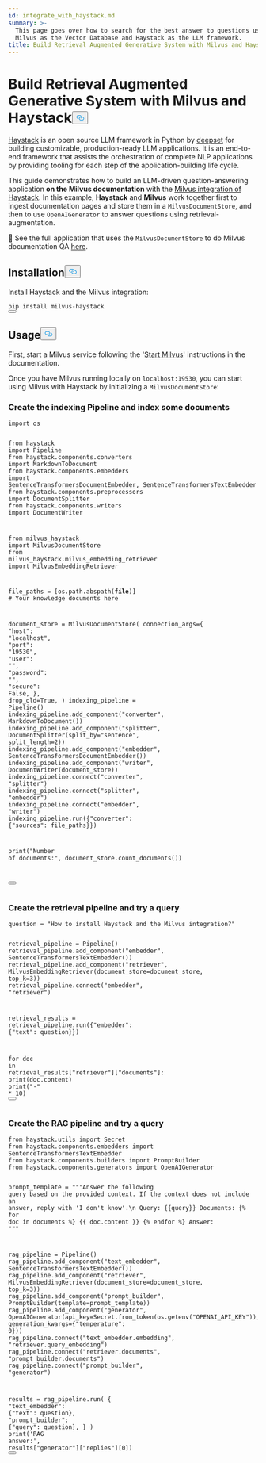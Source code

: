 ```yaml
---
id: integrate_with_haystack.md
summary: >-
  This page goes over how to search for the best answer to questions using
  Milvus as the Vector Database and Haystack as the LLM framework.
title: Build Retrieval Augmented Generative System with Milvus and Haystack
---
```

<h1 id="Build-Retrieval-Augmented-Generative-System-with-Milvus-and-Haystack" class="common-anchor-header">Build Retrieval Augmented Generative System with Milvus and Haystack<button data-href="#Build-Retrieval-Augmented-Generative-System-with-Milvus-and-Haystack" class="anchor-icon" translate="no">
      <svg translate="no"
        aria-hidden="true"
        focusable="false"
        height="20"
        version="1.1"
        viewBox="0 0 16 16"
        width="16"
      >
        <path
          fill="#0092E4"
          fill-rule="evenodd"
          d="M4 9h1v1H4c-1.5 0-3-1.69-3-3.5S2.55 3 4 3h4c1.45 0 3 1.69 3 3.5 0 1.41-.91 2.72-2 3.25V8.59c.58-.45 1-1.27 1-2.09C10 5.22 8.98 4 8 4H4c-.98 0-2 1.22-2 2.5S3 9 4 9zm9-3h-1v1h1c1 0 2 1.22 2 2.5S13.98 12 13 12H9c-.98 0-2-1.22-2-2.5 0-.83.42-1.64 1-2.09V6.25c-1.09.53-2 1.84-2 3.25C6 11.31 7.55 13 9 13h4c1.45 0 3-1.69 3-3.5S14.5 6 13 6z"
        ></path>
      </svg>
    </button></h1><p><a href="https://github.com/deepset-ai/haystack">Haystack</a> is an open source LLM framework in Python by <a href="https://www.deepset.ai/">deepset</a> for building customizable, production-ready LLM applications. It is an end-to-end framework that assists the orchestration of complete NLP applications by providing tooling for each step of the application-building life cycle.</p>
<p>This guide demonstrates how to build an LLM-driven question-answering application <strong>on the Milvus documentation</strong> with the <a href="https://haystack.deepset.ai/integrations/milvus-document-store">Milvus integration of Haystack</a>. In this example, <strong>Haystack</strong> and <strong>Milvus</strong> work together first to ingest documentation pages and store them in a <code translate="no">MilvusDocumentStore</code>, and then to use <code translate="no">OpenAIGenerator</code> to answer questions using retrieval-augmentation.</p>
<p>🚀 See the full application that uses the <code translate="no">MilvusDocumentStore</code> to do Milvus documentation QA <a href="https://github.com/TuanaCelik/milvus-documentation-qa/tree/main">here</a>.</p>
<h2 id="Installation" class="common-anchor-header">Installation<button data-href="#Installation" class="anchor-icon" translate="no">
      <svg translate="no"
        aria-hidden="true"
        focusable="false"
        height="20"
        version="1.1"
        viewBox="0 0 16 16"
        width="16"
      >
        <path
          fill="#0092E4"
          fill-rule="evenodd"
          d="M4 9h1v1H4c-1.5 0-3-1.69-3-3.5S2.55 3 4 3h4c1.45 0 3 1.69 3 3.5 0 1.41-.91 2.72-2 3.25V8.59c.58-.45 1-1.27 1-2.09C10 5.22 8.98 4 8 4H4c-.98 0-2 1.22-2 2.5S3 9 4 9zm9-3h-1v1h1c1 0 2 1.22 2 2.5S13.98 12 13 12H9c-.98 0-2-1.22-2-2.5 0-.83.42-1.64 1-2.09V6.25c-1.09.53-2 1.84-2 3.25C6 11.31 7.55 13 9 13h4c1.45 0 3-1.69 3-3.5S14.5 6 13 6z"
        ></path>
      </svg>
    </button></h2><p>Install Haystack and the Milvus integration:</p>
<pre><code translate="no" class="language-bash">pip install milvus-haystack
<button class="copy-code-btn"></button></code></pre>
<h2 id="Usage" class="common-anchor-header">Usage<button data-href="#Usage" class="anchor-icon" translate="no">
      <svg translate="no"
        aria-hidden="true"
        focusable="false"
        height="20"
        version="1.1"
        viewBox="0 0 16 16"
        width="16"
      >
        <path
          fill="#0092E4"
          fill-rule="evenodd"
          d="M4 9h1v1H4c-1.5 0-3-1.69-3-3.5S2.55 3 4 3h4c1.45 0 3 1.69 3 3.5 0 1.41-.91 2.72-2 3.25V8.59c.58-.45 1-1.27 1-2.09C10 5.22 8.98 4 8 4H4c-.98 0-2 1.22-2 2.5S3 9 4 9zm9-3h-1v1h1c1 0 2 1.22 2 2.5S13.98 12 13 12H9c-.98 0-2-1.22-2-2.5 0-.83.42-1.64 1-2.09V6.25c-1.09.53-2 1.84-2 3.25C6 11.31 7.55 13 9 13h4c1.45 0 3-1.69 3-3.5S14.5 6 13 6z"
        ></path>
      </svg>
    </button></h2><p>First, start a Milvus service following the '<a href="https://milvus.io/docs/install_standalone-docker.md#Start-Milvus">Start Milvus</a>' instructions in the documentation.</p>
<p>Once you have Milvus running locally on <code translate="no">localhost:19530</code>, you can start using Milvus with Haystack by initializing a <code translate="no">MilvusDocumentStore</code>:</p>
<h3 id="Create-the-indexing-Pipeline-and-index-some-documents" class="common-anchor-header">Create the indexing Pipeline and index some documents</h3><pre><code translate="no" class="language-python"><span class="hljs-keyword">import</span> os

<span class="hljs-keyword">from</span> haystack <span class="hljs-keyword">import</span> Pipeline
<span class="hljs-keyword">from</span> haystack.components.converters <span class="hljs-keyword">import</span> MarkdownToDocument
<span class="hljs-keyword">from</span> haystack.components.embedders <span class="hljs-keyword">import</span> SentenceTransformersDocumentEmbedder, SentenceTransformersTextEmbedder
<span class="hljs-keyword">from</span> haystack.components.preprocessors <span class="hljs-keyword">import</span> DocumentSplitter
<span class="hljs-keyword">from</span> haystack.components.writers <span class="hljs-keyword">import</span> DocumentWriter

<span class="hljs-keyword">from</span> milvus_haystack <span class="hljs-keyword">import</span> MilvusDocumentStore
<span class="hljs-keyword">from</span> milvus_haystack.milvus_embedding_retriever <span class="hljs-keyword">import</span> MilvusEmbeddingRetriever

file_paths = [os.path.abspath(__file__)]  <span class="hljs-comment"># Your knowledge documents here</span>

document_store = MilvusDocumentStore(
    connection_args={
        <span class="hljs-string">&quot;host&quot;</span>: <span class="hljs-string">&quot;localhost&quot;</span>,
        <span class="hljs-string">&quot;port&quot;</span>: <span class="hljs-string">&quot;19530&quot;</span>,
        <span class="hljs-string">&quot;user&quot;</span>: <span class="hljs-string">&quot;&quot;</span>,
        <span class="hljs-string">&quot;password&quot;</span>: <span class="hljs-string">&quot;&quot;</span>,
        <span class="hljs-string">&quot;secure&quot;</span>: <span class="hljs-literal">False</span>,
    },
    drop_old=<span class="hljs-literal">True</span>,
)
indexing_pipeline = Pipeline()
indexing_pipeline.add_component(<span class="hljs-string">&quot;converter&quot;</span>, MarkdownToDocument())
indexing_pipeline.add_component(<span class="hljs-string">&quot;splitter&quot;</span>, DocumentSplitter(split_by=<span class="hljs-string">&quot;sentence&quot;</span>, split_length=<span class="hljs-number">2</span>))
indexing_pipeline.add_component(<span class="hljs-string">&quot;embedder&quot;</span>, SentenceTransformersDocumentEmbedder())
indexing_pipeline.add_component(<span class="hljs-string">&quot;writer&quot;</span>, DocumentWriter(document_store))
indexing_pipeline.connect(<span class="hljs-string">&quot;converter&quot;</span>, <span class="hljs-string">&quot;splitter&quot;</span>)
indexing_pipeline.connect(<span class="hljs-string">&quot;splitter&quot;</span>, <span class="hljs-string">&quot;embedder&quot;</span>)
indexing_pipeline.connect(<span class="hljs-string">&quot;embedder&quot;</span>, <span class="hljs-string">&quot;writer&quot;</span>)
indexing_pipeline.run({<span class="hljs-string">&quot;converter&quot;</span>: {<span class="hljs-string">&quot;sources&quot;</span>: file_paths}})

<span class="hljs-built_in">print</span>(<span class="hljs-string">&quot;Number of documents:&quot;</span>, document_store.count_documents())

<button class="copy-code-btn"></button></code></pre>
<h3 id="Create-the-retrieval-pipeline-and-try-a-query" class="common-anchor-header">Create the retrieval pipeline and try a query</h3><pre><code translate="no" class="language-python">question = <span class="hljs-string">&quot;How to install Haystack and the Milvus integration?&quot;</span>

retrieval_pipeline = Pipeline()
retrieval_pipeline.add_component(<span class="hljs-string">&quot;embedder&quot;</span>, SentenceTransformersTextEmbedder())
retrieval_pipeline.add_component(<span class="hljs-string">&quot;retriever&quot;</span>, MilvusEmbeddingRetriever(document_store=document_store, top_k=<span class="hljs-number">3</span>))
retrieval_pipeline.connect(<span class="hljs-string">&quot;embedder&quot;</span>, <span class="hljs-string">&quot;retriever&quot;</span>)

retrieval_results = retrieval_pipeline.run({<span class="hljs-string">&quot;embedder&quot;</span>: {<span class="hljs-string">&quot;text&quot;</span>: question}})

<span class="hljs-keyword">for</span> doc <span class="hljs-keyword">in</span> retrieval_results[<span class="hljs-string">&quot;retriever&quot;</span>][<span class="hljs-string">&quot;documents&quot;</span>]:
    <span class="hljs-built_in">print</span>(doc.content)
    <span class="hljs-built_in">print</span>(<span class="hljs-string">&quot;-&quot;</span> * <span class="hljs-number">10</span>)
<button class="copy-code-btn"></button></code></pre>
<h3 id="Create-the-RAG-pipeline-and-try-a-query" class="common-anchor-header">Create the RAG pipeline and try a query</h3><pre><code translate="no" class="language-python"><span class="hljs-keyword">from</span> haystack.utils <span class="hljs-keyword">import</span> Secret
<span class="hljs-keyword">from</span> haystack.components.embedders <span class="hljs-keyword">import</span> SentenceTransformersTextEmbedder
<span class="hljs-keyword">from</span> haystack.components.builders <span class="hljs-keyword">import</span> PromptBuilder
<span class="hljs-keyword">from</span> haystack.components.generators <span class="hljs-keyword">import</span> OpenAIGenerator

prompt_template = <span class="hljs-string">&quot;&quot;&quot;Answer the following query based on the provided context. If the context does
                     not include an answer, reply with &#x27;I don&#x27;t know&#x27;.\n
                     Query: {{query}}
                     Documents:
                     {% for doc in documents %}
                        {{ doc.content }}
                     {% endfor %}
                     Answer: 
                  &quot;&quot;&quot;</span>

rag_pipeline = Pipeline()
rag_pipeline.add_component(<span class="hljs-string">&quot;text_embedder&quot;</span>, SentenceTransformersTextEmbedder())
rag_pipeline.add_component(<span class="hljs-string">&quot;retriever&quot;</span>, MilvusEmbeddingRetriever(document_store=document_store, top_k=<span class="hljs-number">3</span>))
rag_pipeline.add_component(<span class="hljs-string">&quot;prompt_builder&quot;</span>, PromptBuilder(template=prompt_template))
rag_pipeline.add_component(<span class="hljs-string">&quot;generator&quot;</span>, OpenAIGenerator(api_key=Secret.from_token(os.getenv(<span class="hljs-string">&quot;OPENAI_API_KEY&quot;</span>)),
                                                        generation_kwargs={<span class="hljs-string">&quot;temperature&quot;</span>: <span class="hljs-number">0</span>}))
rag_pipeline.connect(<span class="hljs-string">&quot;text_embedder.embedding&quot;</span>, <span class="hljs-string">&quot;retriever.query_embedding&quot;</span>)
rag_pipeline.connect(<span class="hljs-string">&quot;retriever.documents&quot;</span>, <span class="hljs-string">&quot;prompt_builder.documents&quot;</span>)
rag_pipeline.connect(<span class="hljs-string">&quot;prompt_builder&quot;</span>, <span class="hljs-string">&quot;generator&quot;</span>)

results = rag_pipeline.run(
    {
        <span class="hljs-string">&quot;text_embedder&quot;</span>: {<span class="hljs-string">&quot;text&quot;</span>: question},
        <span class="hljs-string">&quot;prompt_builder&quot;</span>: {<span class="hljs-string">&quot;query&quot;</span>: question},
    }
)
<span class="hljs-built_in">print</span>(<span class="hljs-string">&#x27;RAG answer:&#x27;</span>, results[<span class="hljs-string">&quot;generator&quot;</span>][<span class="hljs-string">&quot;replies&quot;</span>][<span class="hljs-number">0</span>])
<button class="copy-code-btn"></button></code></pre>

